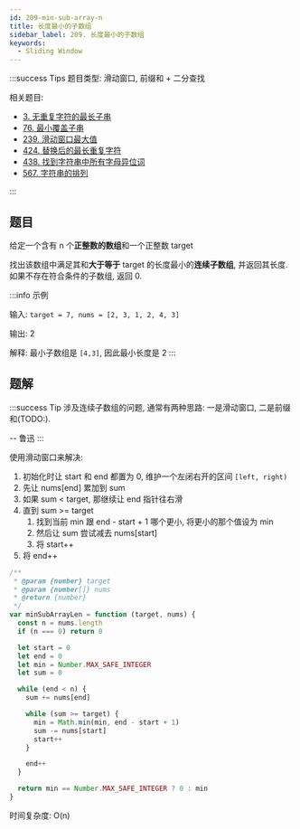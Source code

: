 ```yaml
---
id: 209-min-sub-array-n
title: 长度最小的子数组
sidebar_label: 209. 长度最小的子数组
keywords:
  - Sliding Window
---
```


:::success Tips
题目类型: 滑动窗口, 前缀和 + 二分查找

相关题目:

- [3. 无重复字符的最长子串](/leetcode/medium/3-ngth-of-longest-substring)
- [76. 最小覆盖子串](/leetcode/hard/76-min-window)
- [239. 滑动窗口最大值](/leetcode/hard/239-max-sliding-window)
- [424. 替换后的最长重复字符](/leetcode/medium/424-character-replacement)
- [438. 找到字符串中所有字母异位词](/leetcode/medium/438-find-anagrams)
- [567. 字符串的排列](/leetcode/medium/567-check-inclusion)

:::

## 题目

给定一个含有 n 个**正整数的数组**和一个正整数 target

找出该数组中满足其和**大于等于** target 的长度最小的**连续子数组**, 并返回其长度. 如果不存在符合条件的子数组, 返回 0.

:::info 示例

输入: `target = 7, nums = [2, 3, 1, 2, 4, 3]`

输出: 2

解释: 最小子数组是 `[4,3]`, 因此最小长度是 2
:::

## 题解

:::success Tip
涉及连续子数组的问题, 通常有两种思路: 一是滑动窗口, 二是前缀和(TODO:).

-- 鲁迅
:::

使用滑动窗口来解决:

1. 初始化时让 start 和 end 都置为 0, 维护一个左闭右开的区间 `[left, right)`
2. 先让 nums[end] 累加到 sum
3. 如果 sum < target, 那继续让 end 指针往右滑
4. 直到 sum >= target
   1. 找到当前 min 跟 end - start + 1 哪个更小, 将更小的那个值设为 min
   2. 然后让 sum 尝试减去 nums[start]
   3. 将 start++
5. 将 end++

```ts
/**
 * @param {number} target
 * @param {number[]} nums
 * @return {number}
 */
var minSubArrayLen = function (target, nums) {
  const n = nums.length
  if (n === 0) return 0

  let start = 0
  let end = 0
  let min = Number.MAX_SAFE_INTEGER
  let sum = 0

  while (end < n) {
    sum += nums[end]

    while (sum >= target) {
      min = Math.min(min, end - start + 1)
      sum -= nums[start]
      start++
    }

    end++
  }

  return min == Number.MAX_SAFE_INTEGER ? 0 : min
}
```

时间复杂度: O(n)
